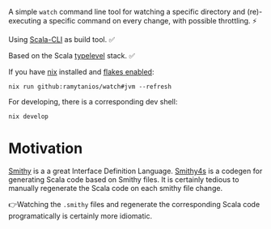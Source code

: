 A simple `watch` command line tool for watching a specific directory and 
(re)-executing a specific command on every change, with possible throttling. ⚡

Using [Scala-CLI](https://scala-cli.virtuslab.org/) as build tool. ✅

Based on the Scala  [typelevel](https://typelevel.org/) stack. ✅

If you have [nix](https://nixos.org/download.html) installed and [flakes enabled](https://nixos.wiki/wiki/Flakes#Enable_flakes):

```shell
nix run github:ramytanios/watch#jvm --refresh
```

For developing, there is a corresponding dev shell:

```shell
nix develop
```

# Motivation
[Smithy](https://smithy.io/2.0/index.html) is a a great Interface Definition Language. [Smithy4s](https://disneystreaming.github.io/smithy4s/) is a codegen for generating Scala code based on Smithy files.
It is certainly tedious to manually regenerate the Scala code on each smithy file change.

👉Watching the `.smithy` files and regenerate the corresponding Scala code programatically is certainly more idiomatic.

